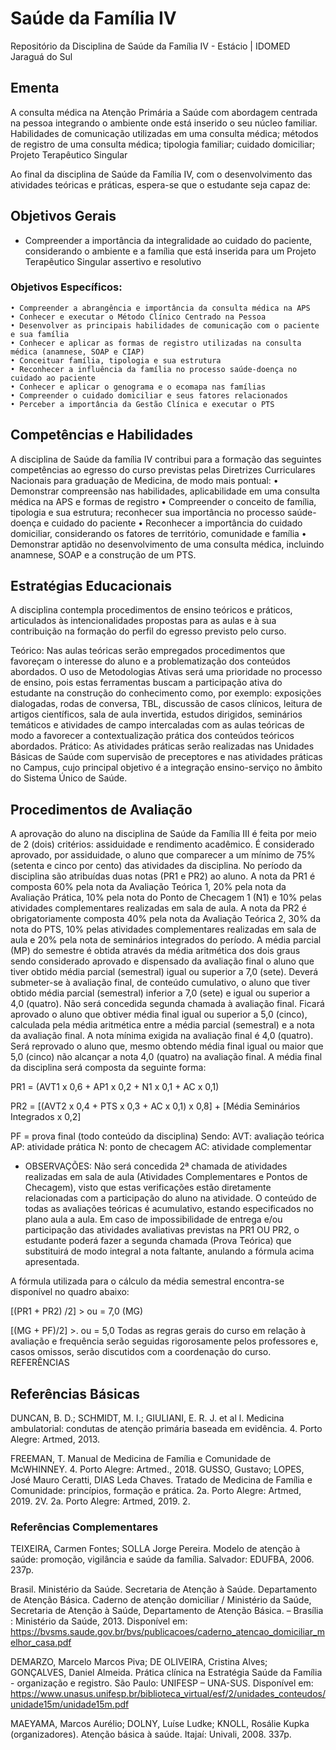 # Saúde da Família IV
Repositório da Disciplina de Saúde da Família IV - Estácio | IDOMED Jaraguá do Sul

## Ementa
A consulta médica na Atenção Primária a Saúde com abordagem centrada na pessoa integrando o ambiente onde está inserido o seu núcleo familiar. Habilidades de comunicação utilizadas em uma consulta médica; métodos de registro de uma consulta médica; tipologia familiar; cuidado domiciliar; Projeto Terapêutico Singular

Ao final da disciplina de Saúde da Família IV, com o desenvolvimento das atividades teóricas e práticas, espera-se que o estudante seja capaz de: 

## Objetivos Gerais
- Compreender a importância da integralidade ao cuidado do paciente, considerando o ambiente e a família que está inserida para um Projeto Terapêutico Singular assertivo e resolutivo

### Objetivos Específicos: 
    • Compreender a abrangência e importância da consulta médica na APS
    • Conhecer e executar o Método Clínico Centrado na Pessoa
    • Desenvolver as principais habilidades de comunicação com o paciente e sua família
    • Conhecer e aplicar as formas de registro utilizadas na consulta médica (anamnese, SOAP e CIAP)
    • Conceituar família, tipologia e sua estrutura
    • Reconhecer a influência da família no processo saúde-doença no cuidado ao paciente
    • Conhecer e aplicar o genograma e o ecomapa nas famílias
    • Compreender o cuidado domiciliar e seus fatores relacionados
    • Perceber a importância da Gestão Clínica e executar o PTS

## Competências e Habilidades

A disciplina de Saúde da família IV contribui para a formação das seguintes competências ao egresso do curso previstas pelas Diretrizes Curriculares Nacionais para graduação de Medicina, de modo mais pontual: 
    • Demonstrar compreensão nas habilidades, aplicabilidade em uma consulta médica na APS e formas de registro
    • Compreender o conceito de família, tipologia e sua estrutura; reconhecer sua importância no processo saúde-doença e cuidado do paciente
    • Reconhecer a importância do cuidado domiciliar, considerando os fatores de território, comunidade e família
    • Demonstrar aptidão no desenvolvimento de uma consulta médica, incluindo anamnese, SOAP e a construção de um PTS.


## Estratégias Educacionais

A disciplina contempla procedimentos de ensino teóricos e práticos, articulados às intencionalidades propostas para as aulas e à sua contribuição na formação do perfil do egresso previsto pelo curso. 

Teórico: Nas aulas teóricas serão empregados procedimentos que favoreçam o interesse do aluno e a problematização dos conteúdos abordados. O uso de Metodologias Ativas será uma prioridade no processo de ensino, pois estas ferramentas buscam a participação ativa do estudante na construção do conhecimento como, por exemplo: exposições dialogadas, rodas de conversa, TBL, discussão de casos clínicos, leitura de artigos científicos, sala de aula invertida, estudos dirigidos, seminários temáticos e atividades de campo intercaladas com as aulas teóricas de modo a favorecer a contextualização prática dos conteúdos teóricos abordados. 
Prático: As atividades práticas serão realizadas nas Unidades Básicas de Saúde com supervisão de preceptores e nas atividades práticas no Campus, cujo principal objetivo é a integração ensino-serviço no âmbito do Sistema Único de Saúde.

## Procedimentos de Avaliação

A aprovação do aluno na disciplina de Saúde da Família III é feita por meio de 2 (dois) critérios: assiduidade e rendimento acadêmico. 
É considerado aprovado, por assiduidade, o aluno que comparecer a um mínimo de 75% (setenta e cinco por cento) das atividades da disciplina. 
No período da disciplina são atribuídas duas notas (PR1 e PR2) ao aluno. A nota da PR1 é composta 60% pela nota da Avaliação Teórica 1, 20% pela nota da Avaliação Prática, 10% pela nota do Ponto de Checagem 1 (N1) e 10% pelas atividades complementares realizadas em sala de aula.
A nota da PR2 é obrigatoriamente composta 40% pela nota da Avaliação Teórica 2, 30% da nota do PTS, 10% pelas atividades complementares realizadas em sala de aula e 20% pela nota de seminários integrados do período.
 A média parcial (MP) do semestre é obtida através da média aritmética dos dois graus sendo considerado aprovado e dispensado da avaliação final o aluno que tiver obtido média parcial (semestral) igual ou superior a 7,0 (sete). Deverá submeter-se à avaliação final, de conteúdo cumulativo, o aluno que tiver obtido média parcial (semestral) inferior a 7,0 (sete) e igual ou superior a 4,0 (quatro). Não será concedida segunda chamada à avaliação final. Ficará aprovado o aluno que obtiver média final igual ou superior a 5,0 (cinco), calculada pela média aritmética entre a média parcial (semestral) e a nota da avaliação final. A nota mínima exigida na avaliação final é 4,0 (quatro). Será reprovado o aluno que, mesmo obtendo média final igual ou maior que 5,0 (cinco) não alcançar a nota 4,0 (quatro) na avaliação final.
A média final da disciplina será composta da seguinte forma:

PR1 = (AVT1 x 0,6 + AP1 x 0,2 + N1 x 0,1 + AC x 0,1) 

PR2 = [(AVT2 x 0,4 + PTS x 0,3 + AC x 0,1) x 0,8] + [Média Seminários Integrados x 0,2]

PF = prova final (todo conteúdo da disciplina)
Sendo:
AVT: avaliação teórica
AP: atividade prática 
N: ponto de checagem
AC: atividade complementar

* OBSERVAÇÕES: Não será concedida 2ª chamada de atividades realizadas em sala de aula (Atividades Complementares e Pontos de Checagem), visto que estas verificações estão diretamente relacionadas com a participação do aluno na atividade. O conteúdo de todas as avaliações teóricas é acumulativo, estando especificados no plano aula a aula. Em caso de impossibilidade de entrega e/ou participação das atividades avaliativas previstas na PR1 OU PR2, o estudante poderá fazer a segunda chamada (Prova Teórica) que substituirá de modo integral a nota faltante, anulando a fórmula acima apresentada.

A fórmula utilizada para o cálculo da média semestral encontra-se disponível no quadro abaixo:

[(PR1 + PR2) /2] > ou  = 7,0 (MG)

[(MG + PF)/2] >. ou = 5,0
Todas as regras gerais do curso em relação à avaliação e frequência serão seguidas rigorosamente pelos professores e, casos omissos, serão discutidos com a coordenação do curso.
REFERÊNCIAS

## Referências Básicas

DUNCAN, B. D.; SCHMIDT, M. I.; GIULIANI, E. R. J. et al l. Medicina ambulatorial: condutas de atenção primária baseada em evidência. 4. Porto Alegre: Artmed, 2013. 

FREEMAN, T. Manual de Medicina de Família e Comunidade de McWHINNEY. 4. Porto Alegre: Artmed., 2018. 
GUSSO, Gustavo; LOPES, José Mauro Ceratti, DIAS Leda Chaves. Tratado de Medicina de Família e Comunidade: princípios, formação e prática. 2a. Porto Alegre: Artmed, 2019. 2V. 2a. Porto Alegre: Artmed, 2019. 2. 

### Referências Complementares

TEIXEIRA, Carmen Fontes; SOLLA Jorge Pereira.  Modelo de atenção à saúde: promoção, vigilância e saúde da família. Salvador: EDUFBA, 2006. 237p. 

Brasil. Ministério da Saúde. Secretaria de Atenção à Saúde. Departamento de Atenção Básica. Caderno de atenção domiciliar / Ministério da Saúde, Secretaria de Atenção à Saúde, Departamento de Atenção Básica. – Brasília : Ministério da Saúde, 2013. Disponível em: https://bvsms.saude.gov.br/bvs/publicacoes/caderno_atencao_domiciliar_melhor_casa.pdf

DEMARZO, Marcelo Marcos Piva; DE OLIVEIRA, Cristina Alves; GONÇALVES, Daniel Almeida. Prática clínica na Estratégia Saúde da Família - organização e registro. São Paulo: UNIFESP – UNA-SUS. Disponível em: https://www.unasus.unifesp.br/biblioteca_virtual/esf/2/unidades_conteudos/unidade15m/unidade15m.pdf

MAEYAMA, Marcos Aurélio; DOLNY, Luíse Ludke; KNOLL, Rosálie Kupka (organizadores). Atenção básica à saúde. Itajaí: Univali, 2008. 337p.

